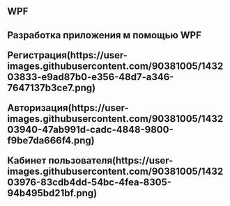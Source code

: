 <H2>WPF<H2>
<p>Разрaботка приложения м помощью WPF<p>
<p>Регистрация(https://user-images.githubusercontent.com/90381005/143203833-e9ad87b0-e356-48d7-a346-7647137b3ce7.png)<p>
<p>Авторизация(https://user-images.githubusercontent.com/90381005/143203940-47ab991d-cadc-4848-9800-f9be7da666f4.png)<p>
<p>Кабинет пользователя(https://user-images.githubusercontent.com/90381005/143203976-83cdb4dd-54bc-4fea-8305-94b495bd21bf.png)<p>
